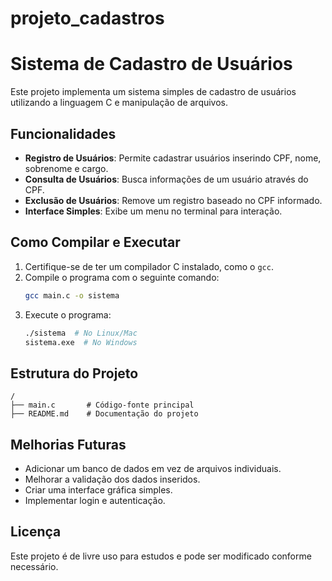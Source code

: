 # projeto_cadastros
# Sistema de Cadastro de Usuários

Este projeto implementa um sistema simples de cadastro de usuários utilizando a linguagem C e manipulação de arquivos.

## Funcionalidades

- **Registro de Usuários**: Permite cadastrar usuários inserindo CPF, nome, sobrenome e cargo.
- **Consulta de Usuários**: Busca informações de um usuário através do CPF.
- **Exclusão de Usuários**: Remove um registro baseado no CPF informado.
- **Interface Simples**: Exibe um menu no terminal para interação.

## Como Compilar e Executar

1. Certifique-se de ter um compilador C instalado, como o `gcc`.
2. Compile o programa com o seguinte comando:
   ```sh
   gcc main.c -o sistema
   ```
3. Execute o programa:
   ```sh
   ./sistema  # No Linux/Mac
   sistema.exe  # No Windows
   ```

## Estrutura do Projeto

```
/
├── main.c       # Código-fonte principal
├── README.md    # Documentação do projeto
```

## Melhorias Futuras

- Adicionar um banco de dados em vez de arquivos individuais.
- Melhorar a validação dos dados inseridos.
- Criar uma interface gráfica simples.
- Implementar login e autenticação.

## Licença

Este projeto é de livre uso para estudos e pode ser modificado conforme necessário.

